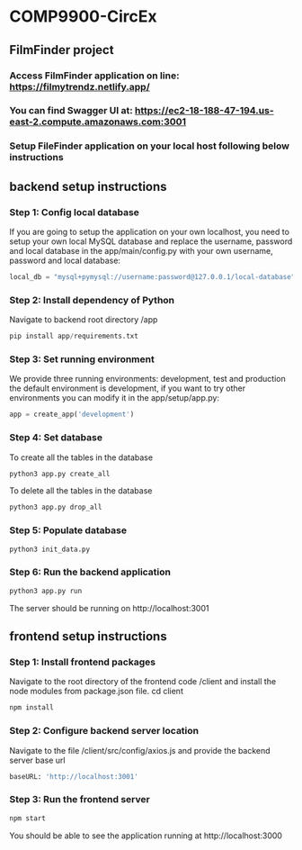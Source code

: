 # COMP9900-CircEx
## FilmFinder project
### Access FilmFinder application on line: https://filmytrendz.netlify.app/
### You can find Swagger UI at: https://ec2-18-188-47-194.us-east-2.compute.amazonaws.com:3001

### Setup FileFinder application on your local host following below instructions
## backend setup instructions
### Step 1: Config local database
If you are going to setup the application on your own localhost, you need to setup your
own local MySQL database and replace the username, password and local database in the 
app/main/config.py with your own username, password and local database:
```python
local_db = "mysql+pymysql://username:password@127.0.0.1/local-database"
```
### Step 2:  Install dependency of Python 
Navigate to backend root directory /app
```python
pip install app/requirements.txt
```

### Step 3:  Set running environment
We provide three running environments: development, test and production the default environment is development, 
if you want to try other environments you can modify it in the app/setup/app.py:
```python
app = create_app('development')
```
### Step 4:  Set database
To create all the tables in the database
```python
python3 app.py create_all
```
To delete all the tables in the database
```python
python3 app.py drop_all
```
### Step 5:  Populate database
```python
python3 init_data.py
```
### Step 6:  Run the backend application
```python
python3 app.py run
```
The server should be running on http://localhost:3001


## frontend setup instructions

### Step 1: Install frontend packages
Navigate to the root directory of the frontend code /client and install the node modules from package.json file.
cd client
```python
npm install
```

### Step 2: Configure backend server location
Navigate to the file /client/src/config/axios.js and provide the backend server base url
```python
baseURL: 'http://localhost:3001' 
```

### Step 3: Run the frontend server
```python
npm start 
```
You should be able to see the application running at http://localhost:3000
